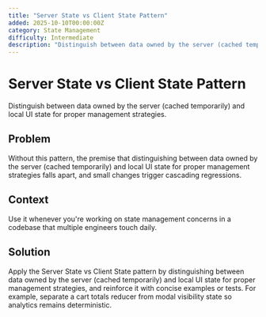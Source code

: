 ```yaml
---
title: "Server State vs Client State Pattern"
added: 2025-10-10T00:00:00Z
category: State Management
difficulty: Intermediate
description: "Distinguish between data owned by the server (cached temporarily) and local UI state for proper management strategies."
---
```

# Server State vs Client State Pattern

Distinguish between data owned by the server (cached temporarily) and local UI state for proper management strategies.

## Problem

Without this pattern, the premise that distinguishing between data owned by the server (cached temporarily) and local UI state for proper management strategies falls apart, and small changes trigger cascading regressions.

## Context

Use it whenever you're working on state management concerns in a codebase that multiple engineers touch daily.

## Solution

Apply the Server State vs Client State pattern by distinguishing between data owned by the server (cached temporarily) and local UI state for proper management strategies, and reinforce it with concise examples or tests. For example, separate a cart totals reducer from modal visibility state so analytics remains deterministic.
